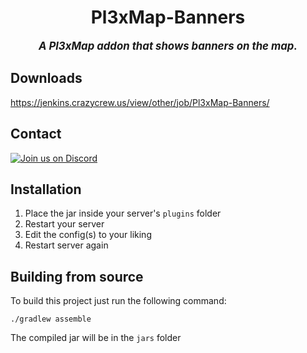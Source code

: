 <div align="center">

# Pl3xMap-Banners

<big>***A Pl3xMap addon that shows banners on the map.***</big>

</div>

## Downloads
https://jenkins.crazycrew.us/view/other/job/Pl3xMap-Banners/

## Contact
  [![Join us on Discord](https://discord.com/api/guilds/182615261403283459/widget.png?style=banner2)](https://discord.gg/badbones-s-live-chat-182615261403283459)

## Installation
1) Place the jar inside your server's `plugins` folder
2) Restart your server
3) Edit the config(s) to your liking
4) Restart server again

## Building from source
To build this project just run the following command:

```
./gradlew assemble
```

The compiled jar will be in the `jars` folder
